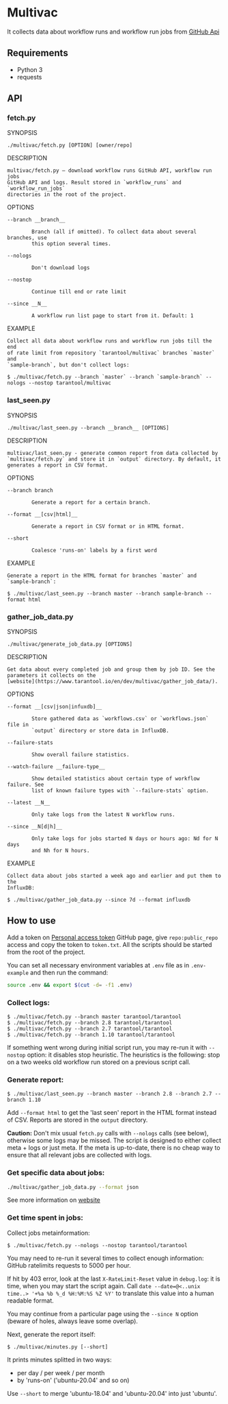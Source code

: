 # Multivac

It collects data about workflow runs and workflow run jobs from
[GitHub Api](https://docs.github.com/en/rest/actions/workflow-runs)

## Requirements

* Python 3
* requests

## API

### fetch.py

SYNOPSIS

    ./multivac/fetch.py [OPTION] [owner/repo]


DESCRIPTION

    multivac/fetch.py — download workflow runs GitHub API, workflow run jobs
    GitHub API and logs. Result stored in `workflow_runs` and `workflow_run_jobs`
    directories in the root of the project.


OPTIONS

    --branch __branch__

            Branch (all if omitted). To collect data about several branches, use
            this option several times.

    --nologs

            Don't download logs

    --nostop

            Continue till end or rate limit

    --since __N__

            A workflow run list page to start from it. Default: 1


EXAMPLE

    Collect all data about workflow runs and workflow run jobs till the end
    of rate limit from repository `tarantool/multivac` branches `master` and
    `sample-branch`, but don't collect logs:

```console 
$ ./multivac/fetch.py --branch `master` --branch `sample-branch` --nologs --nostop tarantool/multivac
```

### last_seen.py

SYNOPSIS

    ./multivac/last_seen.py --branch __branch__ [OPTIONS]

DESCRIPTION
   
    multivac/last_seen.py - generate common report from data collected by 
    `multivac/fetch.py` and store it in `output` directory. By default, it
    generates a report in CSV format.

OPTIONS

    --branch branch

            Generate a report for a certain branch.

    --format __[csv|html]__

            Generate a report in CSV format or in HTML format.

    --short

            Coalesce 'runs-on' labels by a first word

EXAMPLE

    Generate a report in the HTML format for branches `master` and
    `sample-branch`:

```console
$ ./multivac/last_seen.py --branch master --branch sample-branch --format html
```

### gather_job_data.py

SYNOPSIS
    
    ./multivac/generate_job_data.py [OPTIONS]

DESCRIPTION
    
    Get data about every completed job and group them by job ID. See the
    parameters it collects on the
    [website](https://www.tarantool.io/en/dev/multivac/gather_job_data/).

OPTIONS
    
    --format __[csv|json|infuxdb]__
    
            Store gathered data as `workflows.csv` or `workflows.json` file in
            `output` directory or store data in InfluxDB.
    
    --failure-stats
    
            Show overall failure statistics.
    
    --watch-failure __failure-type__
    
            Show detailed statistics about certain type of workflow failure. See
            list of known failure types with `--failure-stats` option.
    
    --latest __N__
    
            Only take logs from the latest N workflow runs.
    
    --since __N[d|h]__
    
            Only take logs for jobs started N days or hours ago: Nd for N days
            and Nh for N hours.

EXAMPLE
    
    Collect data about jobs started a week ago and earlier and put them to the
    InfluxDB:

```console
$ ./multivac/gather_job_data.py --since 7d --format influxdb
```

## How to use

Add a token on [Personal access token][gh_token] GitHub page, give
`repo:public_repo` access and copy the token to `token.txt`. All the scripts
should be started from the root of the project.

You can set all necessary environment variables at `.env` file as in
`.env-example` and then run the command:

```bash
source .env && export $(cut -d= -f1 .env)
```

### Collect logs:

```
$ ./multivac/fetch.py --branch master tarantool/tarantool
$ ./multivac/fetch.py --branch 2.8 tarantool/tarantool
$ ./multivac/fetch.py --branch 2.7 tarantool/tarantool
$ ./multivac/fetch.py --branch 1.10 tarantool/tarantool
```

If something went wrong during initial script run, you may re-run it with
`--nostop` option: it disables stop heuristic. The heuristics is the following:
stop on a two weeks old workflow run stored on a previous script call.

### Generate report:

```
$ ./multivac/last_seen.py --branch master --branch 2.8 --branch 2.7 --branch 1.10
```

Add `--format html` to get the 'last seen' report in the HTML format instead of
CSV. Reports are stored in the `output` directory.

**Caution:** Don't mix usual `fetch.py` calls with `--nologs` calls (see
below), otherwise some logs may be missed. The script is designed to either
collect meta + logs or just meta. If the meta is up-to-date, there is no cheap
way to ensure that all relevant jobs are collected with logs.

### Get specific data about jobs:

```bash
./multivac/gather_job_data.py --format json
```

See more information on
[website](https://www.tarantool.io/en/dev/multivac/gather_job_data/)

### Get time spent in jobs:

Collect jobs metainformation:

```
$ ./multivac/fetch.py --nologs --nostop tarantool/tarantool
```

You may need to re-run it several times to collect enough information: GitHub
ratelimits requests to 5000 per hour.

If hit by 403 error, look at the last `X-RateLimit-Reset` value in `debug.log`:
it is time, when you may start the script again. Call `date --date=@<..unix
time..> '+%a %b %_d %H:%M:%S %Z %Y'` to translate this value into a human
readable format.

You may continue from a particular page using the `--since N` option (beware of
holes, always leave some overlap).

Next, generate the report itself:

```
$ ./multivac/minutes.py [--short]
```

It prints minutes splitted in two ways:

* per day / per week / per month
* by 'runs-on' ('ubuntu-20.04' and so on)

Use `--short` to merge 'ubuntu-18.04' and 'ubuntu-20.04' into just 'ubuntu'.

[gh_token]: https://github.com/settings/tokens
